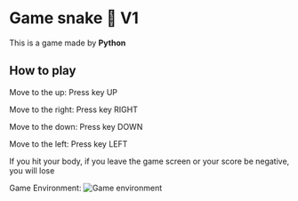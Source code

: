 # Game snake 🐍 V1
This is a game made by **Python**

## How to play
Move to the up: Press key UP

Move to the right: Press key RIGHT

Move to the down: Press key DOWN

Move to the left: Press key LEFT

If you hit your body, if you leave the game screen or your score be negative, you will lose

Game Environment:
![Game environment]()